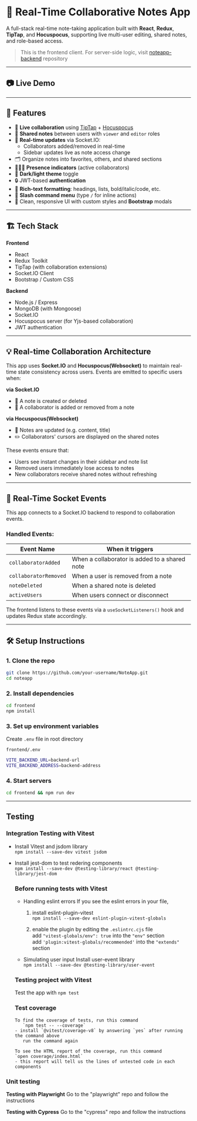# 📝 Real-Time Collaborative Notes App

A full-stack real-time note-taking application built with **React**, **Redux**, **TipTap**, and **Hocuspocus**, supporting live multi-user editing, shared notes, and role-based access.

> This is the frontend client. For server-side logic, visit [noteapp-backend](https://github.com/kcw00/noteapp-backend) repository

---
## 📷 Live Demo

---

## 🚀 Features

- 🧠 **Live collaboration** using [TipTap](https://tiptap.dev) + [Hocuspocus](https://tiptap.dev/docs/hocuspocus)
- 🧩 **Shared notes** between users with `viewer` and `editor` roles
- 🔄 **Real-time updates** via Socket.IO:
  - Collaborators added/removed in real-time
  - Sidebar updates live as note access change
- 🗂️ Organize notes into favorites, others, and shared sections
- 🧑‍🤝‍🧑 **Presence indicators** (active collaborators)
- 🌙 **Dark/light theme** toggle
- 🔒 JWT-based **authentication**
- 🧠 **Rich-text formatting**: headings, lists, bold/italic/code, etc.
- 🧵 **Slash command menu** (type `/` for inline actions)
- 🧼 Clean, responsive UI with custom styles and **Bootstrap** modals

---

## 🏗️ Tech Stack

**Frontend**
- React
- Redux Toolkit
- TipTap (with collaboration extensions)
- Socket.IO Client
- Bootstrap / Custom CSS

**Backend**
- Node.js / Express
- MongoDB (with Mongoose)
- Socket.IO
- Hocuspocus server (for Yjs-based collaboration)
- JWT authentication

---
## 💡 Real-time Collaboration Architecture

This app uses **Socket.IO** and **Hocuspocus(Websocket)** to maintain real-time state consistency across users. Events are emitted to specific users when:

**via Socket.IO**
- 📝 A note is created or deleted
- 👥 A collaborator is added or removed from a note

**via Hocuspocus(Websocket)**
- 🔄 Notes are updated (e.g. content, title)
- ✏️ Collaborators' cursors are displayed on the shared notes

These events ensure that:
- Users see instant changes in their sidebar and note list
- Removed users immediately lose access to notes
- New collaborators receive shared notes without refreshing
  
---
## 🧪 Real-Time Socket Events

This app connects to a Socket.IO backend to respond to collaboration events.

### Handled Events:

| Event Name           | When it triggers                                      |
|----------------------|--------------------------------------------------------|
| `collaboratorAdded`  | When a collaborator is added to a shared note         |
| `collaboratorRemoved`| When a user is removed from a note                    |
| `noteDeleted`        | When a shared note is deleted                         |
| `activeUsers`        | When users connect or disconnect                      |

The frontend listens to these events via a `useSocketListeners()` hook and updates Redux state accordingly.

---

## 🛠️ Setup Instructions

### 1. Clone the repo

```bash
git clone https://github.com/your-username/NoteApp.git
cd noteapp
```

### 2. Install dependencies

```bash
cd frontend
npm install
```

### 3. Set up environment variables

Create `.env` file in root directory

`frontend/.env`
```bash
VITE_BACKEND_URL=backend-url
VITE_BACKEND_ADDRESS=backend-address
```

### 4. Start servers
```bash
cd frontend && npm run dev
```

---


## Testing

### Integration Testing with Vitest

- Install Vitest and jsdom library  
   `npm install --save-dev vitest jsdom`
  
- Install jest-dom to test redering components  
   `npm install --save-dev @testing-library/react @testing-library/jest-dom`

   ### Before running tests with Vitest
   - Handling eslint errors
      If you see the eslint errors in your file,
      1. install eslint-plugin-vitest  
            `npm install --save-dev eslint-plugin-vitest-globals`

      2. enable the plugin by editing the `.eslintrc.cjs` file  
            add `"vitest-globals/env": true` into the `"env"` section  
            add `'plugin:vitest-globals/recommended'` into the `"extends"` section

   - Simulating user input
      Install user-event library  
      `npm install --save-dev @testing-library/user-event`

   ### Testing project with Vitest
   Test the app with `npm test`

   ### Test coverage
      To find the coverage of tests, run this command  
         `npm test -- --coverage`  
      - install `@vitest/coverage-v8` by answering `yes` after running the command above
         run the command again
   
      To see the HTML report of the coverage, run this command  
      `open coverage/index.html`  
      - this report will tell us the lines of untested code in each components


### Unit testing

**Testing with Playwright**
Go to the "playwright" repo and follow the instructions

**Testing with Cypress**
Go to the "cypress" repo and follow the instructions
